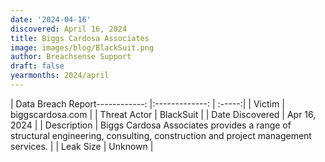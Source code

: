```yaml
---
date: '2024-04-16'
discovered: April 16, 2024
title: Biggs Cardosa Associates
image: images/blog/BlackSuit.png
author: Breachsense Support
draft: false
yearmonths: 2024/april
---
```


| Data Breach Report------------:     |:-------------:    | :-----:|
| Victim      | biggscardosa.com      | 
| Threat Actor      | BlackSuit      | 
| Date Discovered      | Apr 16, 2024      | 
| Description      | Biggs Cardosa Associates provides a range of structural engineering, consulting, construction and project management services.      | 
| Leak Size      | Unknown      | 

